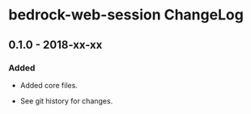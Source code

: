 # bedrock-web-session ChangeLog

## 0.1.0 - 2018-xx-xx

### Added
- Added core files.

- See git history for changes.
